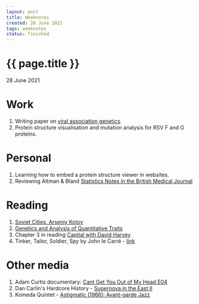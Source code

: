 ```yaml
---
layout: post
title: Weeknotes
created: 28 June 2021
tags: weeknotes
status: finished
---
```


{{ page.title }}
================

<p class="meta">28 June 2021</p>

# Work
1. Writing paper on [viral association genetics](https://www.ncbi.nlm.nih.gov/labs/virus/vssi/#/virus?SeqType_s=Nucleotide&VirusLineage_ss=Human%20orthopneumovirus,%20taxid:11250).
2. Protein structure visualisation and mutation analysis for RSV F and G proteins.

# Personal 
1. Learning how to embed a protein structure viewer in websites. 
2. Reviewing Altman & Bland [Statistics Notes in the British Medical Journal](https://www-users.york.ac.uk/~mb55/pubs/pbstnote.htm)

# Reading
1. [Soviet Cities, Arseniy Kotov](http://fuel-design.com/publishing/soviet-cities/)
2. [Genetics and Analysis of Quantitative Traits](https://www.amazon.com/Genetics-Analysis-Quantitative-Traits-Michael/dp/0878934812)
3. Chapter 3 in reading [Capital with David Harvey](https://en.wikisource.org/wiki/Reading_Marx%27s_Capital_Vol_I_with_David_Harvey/Class_3)
4. Tinker, Tailor, Soldier, Spy by John le Carré - [link](https://www.goodreads.com/book/show/10073506-tinker-tailor-soldier-spy)
 
<!-- 1. Adam Curtis documentary: [Cant Get You Out of My Head E05](https://www.youtube.com/watch?v=3v6k53bHX4A&list=PLt4ukDNowDWc0AvV8pImCrk4pK_tZXOyF&index=5 -->
<!-- 1. Adam Curtis documentary: [Cant Get You Out of My Head E06](https://www.youtube.com/watch?v=pga0Oi1cZvo&list=PLt4ukDNowDWc0AvV8pImCrk4pK_tZXOyF&index=6 -->

# Other media
1. Adam Curtis documentary: [Cant Get You Out of My Head E04](https://www.youtube.com/watch?v=UglBcbz5pzQ&list=PLt4ukDNowDWc0AvV8pImCrk4pK_tZXOyF&index=4)
2. Dan Carlin's Hardcore History - [Supernova in the East II](https://www.dancarlin.com/product/hardcore-history-63-supernova-in-the-east-ii/)
3. Komeda Quintet - [Astigmatic (1966): Avant-garde Jazz](https://youtube.com/playlist?list=PLB5sZsze0CR9FRtpZ3OiSh-8pVc9Q0X5r)
